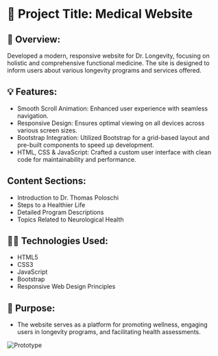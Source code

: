 # 🔗 Project Title: Medical Website

## 🌟 Overview:
  Developed a modern, responsive website for Dr. Longevity, focusing on holistic and comprehensive functional medicine. The site is designed to inform users about various longevity programs and services offered.

## 💡 Features: 
  - Smooth Scroll Animation: Enhanced user experience with seamless navigation. <br>
  - Responsive Design: Ensures optimal viewing on all devices across various screen sizes. <br>
  - Bootstrap Integration: Utilized Bootstrap for a grid-based layout and pre-built components to speed up development. <br>
  - HTML, CSS & JavaScript: Crafted a custom user interface with clean code for maintainability and performance.

## Content Sections:
  - Introduction to Dr. Thomas Poloschi <br>
  - Steps to a Healthier Life <br>
  - Detailed Program Descriptions <br>
  - Topics Related to Neurological Health

## 👨‍💻 Technologies Used: 
  - HTML5 <br>
  - CSS3 <br>
  - JavaScript <br>
  - Bootstrap <br>
  - Responsive Web Design Principles

## 📌 Purpose: 
  - The website serves as a platform for promoting wellness, engaging users in longevity programs, and facilitating health assessments.

![Prototype](https://github.com/user-attachments/assets/4a1cd507-8401-4f02-9415-f29b83635f83)
